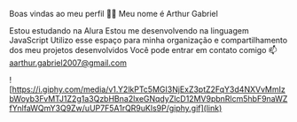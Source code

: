 Boas vindas ao meu perfil 💙💙
Meu nome é Arthur Gabriel

Estou estudando na Alura
Estou me desenvolvendo na linguagem JavaScript
Utilizo esse espaço para minha organização e compartilhamento dos meu projetos desenvolvidos
Você pode entrar em contato comigo 📫
aarthur.gabriel2007@gmail.com

![https://i.giphy.com/media/v1.Y2lkPTc5MGI3NjExZ3ptZ2FqY3d4NXVvMmIzbWoyb3FvMTJ1Z2g1a3QzbHBna2lxeGNqdyZlcD12MV9pbnRlcm5hbF9naWZfYnlfaWQmY3Q9Zw/uUP7F5A1rQR9uKls9P/giphy.gif](link)
